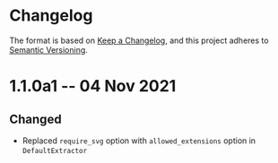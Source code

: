 # Changelog

The format is based on [Keep a Changelog](https://keepachangelog.com/en/1.0.0/),
and this project adheres to [Semantic Versioning](https://semver.org/spec/v2.0.0.html).

# 1.1.0a1 -- 04 Nov 2021

## Changed

* Replaced `require_svg` option with `allowed_extensions` option in
  `DefaultExtractor`
